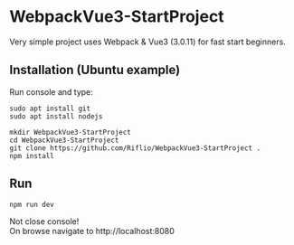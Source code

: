 # WebpackVue3-StartProject
Very simple project uses Webpack &amp; Vue3 (3.0.11) for fast start beginners.

## Installation (Ubuntu example)
Run console and type:
```
sudo apt install git
sudo apt install nodejs

mkdir WebpackVue3-StartProject
cd WebpackVue3-StartProject
git clone https://github.com/Riflio/WebpackVue3-StartProject .
npm install
```
## Run
```
npm run dev
```
Not close console!  
On browse navigate to http://localhost:8080

